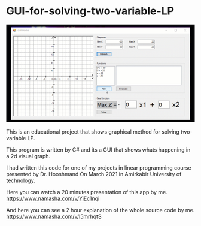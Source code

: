 # GUI-for-solving-two-variable-LP

![Present](https://github.com/bateni1380/GUI-for-solving-two-variable-LP/blob/main/Present.gif)

This is an educational project that shows graphical method for solving two-variable LP.

This program is written by C# and its a GUI that shows whats happening in a 2d visual graph.

I had written this code for one of my projects in linear programming course presented by Dr. Hooshmand On March 2021 in Amirkabir University of technology.

Here you can watch a 20 minutes presentation of this app by me.
https://www.namasha.com/v/YiEc1nqi

And here you can see a 2 hour explanation of the whole source code by me.
https://www.namasha.com/v/l5mrhqtS
